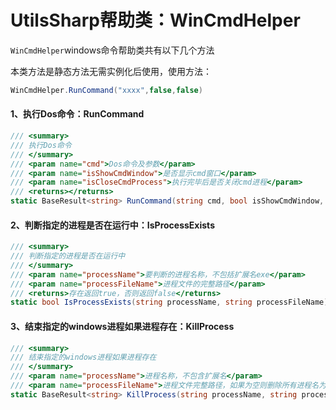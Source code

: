 # UtilsSharp帮助类：WinCmdHelper
`WinCmdHelper`windows命令帮助类共有以下几个方法

本类方法是静态方法无需实例化后使用，使用方法：

```c#
WinCmdHelper.RunCommand("xxxx",false,false)
```

#### 1、执行Dos命令：RunCommand

```c#
/// <summary>
/// 执行Dos命令
/// </summary>
/// <param name="cmd">Dos命令及参数</param>
/// <param name="isShowCmdWindow">是否显示cmd窗口</param>
/// <param name="isCloseCmdProcess">执行完毕后是否关闭cmd进程</param>
/// <returns></returns>
static BaseResult<string> RunCommand(string cmd, bool isShowCmdWindow, bool isCloseCmdProcess)
```

#### 2、判断指定的进程是否在运行中：IsProcessExists

```c#
/// <summary>
/// 判断指定的进程是否在运行中
/// </summary>
/// <param name="processName">要判断的进程名称，不包括扩展名exe</param>
/// <param name="processFileName">进程文件的完整路径</param>
/// <returns>存在返回true，否则返回false</returns>
static bool IsProcessExists(string processName, string processFileName)
```

#### 3、结束指定的windows进程如果进程存在：KillProcess

```c#
/// <summary>
/// 结束指定的windows进程如果进程存在
/// </summary>
/// <param name="processName">进程名称，不包含扩展名</param>
/// <param name="processFileName">进程文件完整路径，如果为空则删除所有进程名为processName参数值的进程</param>
static BaseResult<string> KillProcess(string processName, string processFileName)
```

